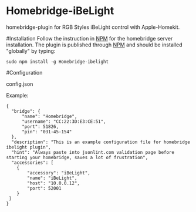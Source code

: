 # Homebridge-iBeLight
homebridge-plugin for RGB Styles iBeLight control with Apple-Homekit. 

#Installation
Follow the instruction in [NPM](https://www.npmjs.com/package/homebridge) for the homebridge server 
installation. The plugin is published through [NPM](https://www.npmjs.com/package/homebridge-ibelight) and 
should be installed "globally" by typing:

    sudo npm install -g Homebridge-ibelight

#Configuration

config.json

Example:

    {
      "bridge": {
          "name": "Homebridge",
          "username": "CC:22:3D:E3:CE:51",
          "port": 51826,
          "pin": "031-45-154"
      },
      "description": "This is an example configuration file for homebridge ibelight plugin",
      "hint": "Always paste into jsonlint.com validation page before starting your homebridge, saves a lot of frustration",
      "accessories": [
        {
            "accessory": "iBeLight",
            "name": "iBeLight",
            "host": "10.0.0.12",
            "port": 52001
        }
     ]
    }

